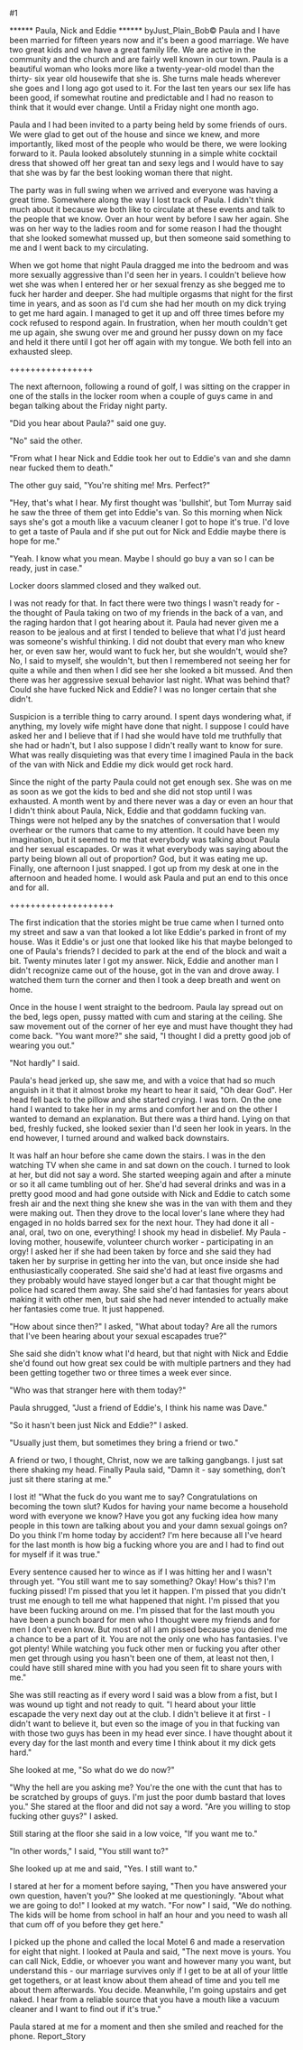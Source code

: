 #1 

 

 ****** Paula, Nick and Eddie ****** byJust_Plain_Bob© Paula and I have been married for fifteen years now and it's been a good marriage. We have two great kids and we have a great family life. We are active in the community and the church and are fairly well known in our town. Paula is a beautiful woman who looks more like a twenty-year-old model than the thirty- six year old housewife that she is. She turns male heads wherever she goes and I long ago got used to it. For the last ten years our sex life has been good, if somewhat routine and predictable and I had no reason to think that it would ever change. Until a Friday night one month ago. 

 Paula and I had been invited to a party being held by some friends of ours. We were glad to get out of the house and since we knew, and more importantly, liked most of the people who would be there, we were looking forward to it. Paula looked absolutely stunning in a simple white cocktail dress that showed off her great tan and sexy legs and I would have to say that she was by far the best looking woman there that night. 

 The party was in full swing when we arrived and everyone was having a great time. Somewhere along the way I lost track of Paula. I didn't think much about it because we both like to circulate at these events and talk to the people that we know. Over an hour went by before I saw her again. She was on her way to the ladies room and for some reason I had the thought that she looked somewhat mussed up, but then someone said something to me and I went back to my circulating. 

 When we got home that night Paula dragged me into the bedroom and was more sexually aggressive than I'd seen her in years. I couldn't believe how wet she was when I entered her or her sexual frenzy as she begged me to fuck her harder and deeper. She had multiple orgasms that night for the first time in years, and as soon as I'd cum she had her mouth on my dick trying to get me hard again. I managed to get it up and off three times before my cock refused to respond again. In frustration, when her mouth couldn't get me up again, she swung over me and ground her pussy down on my face and held it there until I got her off again with my tongue. We both fell into an exhausted sleep. 

 ++++++++++++++++ 

 The next afternoon, following a round of golf, I was sitting on the crapper in one of the stalls in the locker room when a couple of guys came in and began talking about the Friday night party. 

 "Did you hear about Paula?" said one guy. 

 "No" said the other. 

 "From what I hear Nick and Eddie took her out to Eddie's van and she damn near fucked them to death." 

 The other guy said, "You're shiting me! Mrs. Perfect?" 

 "Hey, that's what I hear. My first thought was 'bullshit', but Tom Murray said he saw the three of them get into Eddie's van. So this morning when Nick says she's got a mouth like a vacuum cleaner I got to hope it's true. I'd love to get a taste of Paula and if she put out for Nick and Eddie maybe there is hope for me." 

 "Yeah. I know what you mean. Maybe I should go buy a van so I can be ready, just in case." 

 Locker doors slammed closed and they walked out. 

 I was not ready for that. In fact there were two things I wasn't ready for - the thought of Paula taking on two of my friends in the back of a van, and the raging hardon that I got hearing about it. Paula had never given me a reason to be jealous and at first I tended to believe that what I'd just heard was someone's wishful thinking. I did not doubt that every man who knew her, or even saw her, would want to fuck her, but she wouldn't, would she? No, I said to myself, she wouldn't, but then I remembered not seeing her for quite a while and then when I did see her she looked a bit mussed. And then there was her aggressive sexual behavior last night. What was behind that? Could she have fucked Nick and Eddie? I was no longer certain that she didn't. 

 Suspicion is a terrible thing to carry around. I spent days wondering what, if anything, my lovely wife might have done that night. I suppose I could have asked her and I believe that if I had she would have told me truthfully that she had or hadn't, but I also suppose I didn't really want to know for sure. What was really disquieting was that every time I imagined Paula in the back of the van with Nick and Eddie my dick would get rock hard. 

 Since the night of the party Paula could not get enough sex. She was on me as soon as we got the kids to bed and she did not stop until I was exhausted. A month went by and there never was a day or even an hour that I didn't think about Paula, Nick, Eddie and that goddamn fucking van. Things were not helped any by the snatches of conversation that I would overhear or the rumors that came to my attention. It could have been my imagination, but it seemed to me that everybody was talking about Paula and her sexual escapades. Or was it what everybody was saying about the party being blown all out of proportion? God, but it was eating me up. Finally, one afternoon I just snapped. I got up from my desk at one in the afternoon and headed home. I would ask Paula and put an end to this once and for all. 

 ++++++++++++++++++++ 

 The first indication that the stories might be true came when I turned onto my street and saw a van that looked a lot like Eddie's parked in front of my house. Was it Eddie's or just one that looked like his that maybe belonged to one of Paula's friends? I decided to park at the end of the block and wait a bit. Twenty minutes later I got my answer. Nick, Eddie and another man I didn't recognize came out of the house, got in the van and drove away. I watched them turn the corner and then I took a deep breath and went on home. 

 Once in the house I went straight to the bedroom. Paula lay spread out on the bed, legs open, pussy matted with cum and staring at the ceiling. She saw movement out of the corner of her eye and must have thought they had come back. "You want more?" she said, "I thought I did a pretty good job of wearing you out." 

 "Not hardly" I said. 

 Paula's head jerked up, she saw me, and with a voice that had so much anguish in it that it almost broke my heart to hear it said, "Oh dear God". Her head fell back to the pillow and she started crying. I was torn. On the one hand I wanted to take her in my arms and comfort her and on the other I wanted to demand an explanation. But there was a third hand. Lying on that bed, freshly fucked, she looked sexier than I'd seen her look in years. In the end however, I turned around and walked back downstairs. 

 It was half an hour before she came down the stairs. I was in the den watching TV when she came in and sat down on the couch. I turned to look at her, but did not say a word. She started weeping again and after a minute or so it all came tumbling out of her. She'd had several drinks and was in a pretty good mood and had gone outside with Nick and Eddie to catch some fresh air and the next thing she knew she was in the van with them and they were making out. Then they drove to the local lover's lane where they had engaged in no holds barred sex for the next hour. They had done it all - anal, oral, two on one, everything! I shook my head in disbelief. My Paula - loving mother, housewife, volunteer church worker - participating in an orgy! I asked her if she had been taken by force and she said they had taken her by surprise in getting her into the van, but once inside she had enthusiastically cooperated. She said she'd had at least five orgasms and they probably would have stayed longer but a car that thought might be police had scared them away. She said she'd had fantasies for years about making it with other men, but said she had never intended to actually make her fantasies come true. It just happened. 

 "How about since then?" I asked, "What about today? Are all the rumors that I've been hearing about your sexual escapades true?" 

 She said she didn't know what I'd heard, but that night with Nick and Eddie she'd found out how great sex could be with multiple partners and they had been getting together two or three times a week ever since. 

 "Who was that stranger here with them today?" 

 Paula shrugged, "Just a friend of Eddie's, I think his name was Dave." 

 "So it hasn't been just Nick and Eddie?" I asked. 

 "Usually just them, but sometimes they bring a friend or two." 

 A friend or two, I thought, Christ, now we are talking gangbangs. I just sat there shaking my head. Finally Paula said, "Damn it - say something, don't just sit there staring at me." 

 I lost it! "What the fuck do you want me to say? Congratulations on becoming the town slut? Kudos for having your name become a household word with everyone we know? Have you got any fucking idea how many people in this town are talking about you and your damn sexual goings on? Do you think I'm home today by accident? I'm here because all I've heard for the last month is how big a fucking whore you are and I had to find out for myself if it was true." 

 Every sentence caused her to wince as if I was hitting her and I wasn't through yet. "You still want me to say something? Okay! How's this? I'm fucking pissed! I'm pissed that you let it happen. I'm pissed that you didn't trust me enough to tell me what happened that night. I'm pissed that you have been fucking around on me. I'm pissed that for the last mouth you have been a punch board for men who I thought were my friends and for men I don't even know. But most of all I am pissed because you denied me a chance to be a part of it. You are not the only one who has fantasies. I've got plenty! While watching you fuck other men or fucking you after other men get through using you hasn't been one of them, at least not then, I could have still shared mine with you had you seen fit to share yours with me." 

 She was still reacting as if every word I said was a blow from a fist, but I was wound up tight and not ready to quit. "I heard about your little escapade the very next day out at the club. I didn't believe it at first - I didn't want to believe it, but even so the image of you in that fucking van with those two guys has been in my head ever since. I have thought about it every day for the last month and every time I think about it my dick gets hard." 

 She looked at me, "So what do we do now?" 

 "Why the hell are you asking me? You're the one with the cunt that has to be scratched by groups of guys. I'm just the poor dumb bastard that loves you." She stared at the floor and did not say a word. "Are you willing to stop fucking other guys?" I asked. 

 Still staring at the floor she said in a low voice, "If you want me to." 

 "In other words," I said, "You still want to?" 

 She looked up at me and said, "Yes. I still want to." 

 I stared at her for a moment before saying, "Then you have answered your own question, haven't you?" She looked at me questioningly. "About what we are going to do!" I looked at my watch. "For now" I said, "We do nothing. The kids will be home from school in half an hour and you need to wash all that cum off of you before they get here." 

 I picked up the phone and called the local Motel 6 and made a reservation for eight that night. I looked at Paula and said, "The next move is yours. You can call Nick, Eddie, or whoever you want and however many you want, but understand this - our marriage survives only if I get to be at all of your little get togethers, or at least know about them ahead of time and you tell me about them afterwards. You decide. Meanwhile, I'm going upstairs and get naked. I hear from a reliable source that you have a mouth like a vacuum cleaner and I want to find out if it's true." 

 Paula stared at me for a moment and then she smiled and reached for the phone. Report_Story 
